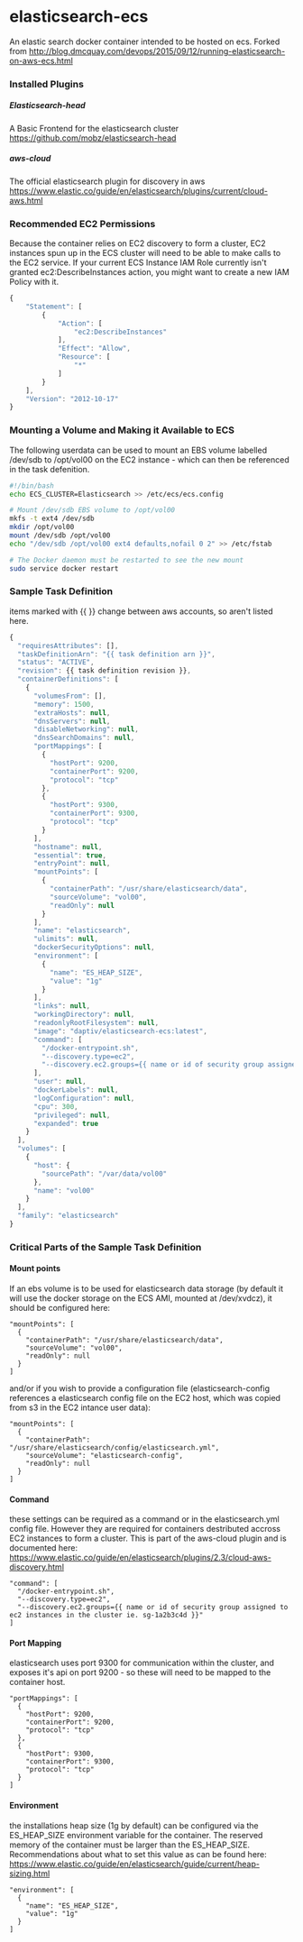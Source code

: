 # elasticsearch-ecs
An elastic search docker container intended to be hosted on ecs.  Forked from http://blog.dmcquay.com/devops/2015/09/12/running-elasticsearch-on-aws-ecs.html

### Installed Plugins

##### Elasticsearch-head

A Basic Frontend for the elasticsearch cluster  
https://github.com/mobz/elasticsearch-head

##### aws-cloud

The official elasticsearch plugin for discovery in aws  
https://www.elastic.co/guide/en/elasticsearch/plugins/current/cloud-aws.html

### Recommended EC2 Permissions

Because the container relies on EC2 discovery to form a cluster, EC2 instances spun up in the ECS cluster will need to be able to make calls to the EC2 service. If your current ECS Instance IAM Role currently isn't granted ec2:DescribeInstances action, you might want to create a new IAM Policy with it.

```js
{
    "Statement": [
        {
            "Action": [
                "ec2:DescribeInstances"
            ],
            "Effect": "Allow",
            "Resource": [
                "*"
            ]
        }
    ],
    "Version": "2012-10-17"
}
```

### Mounting a Volume and Making it Available to ECS

The following userdata can be used to mount an EBS volume labelled /dev/sdb to /opt/vol00 on the EC2 instance - which can then be referenced in the task defenition.

```bash
#!/bin/bash
echo ECS_CLUSTER=Elasticsearch >> /etc/ecs/ecs.config

# Mount /dev/sdb EBS volume to /opt/vol00
mkfs -t ext4 /dev/sdb
mkdir /opt/vol00
mount /dev/sdb /opt/vol00
echo "/dev/sdb /opt/vol00 ext4 defaults,nofail 0 2" >> /etc/fstab

# The Docker daemon must be restarted to see the new mount
sudo service docker restart
```

### Sample Task Definition

items marked with {{ }} change between aws accounts, so aren't listed here.

```js
{
  "requiresAttributes": [],
  "taskDefinitionArn": "{{ task definition arn }}",
  "status": "ACTIVE",
  "revision": {{ task definition revision }},
  "containerDefinitions": [
    {
      "volumesFrom": [],
      "memory": 1500,
      "extraHosts": null,
      "dnsServers": null,
      "disableNetworking": null,
      "dnsSearchDomains": null,
      "portMappings": [
        {
          "hostPort": 9200,
          "containerPort": 9200,
          "protocol": "tcp"
        },
        {
          "hostPort": 9300,
          "containerPort": 9300,
          "protocol": "tcp"
        }
      ],
      "hostname": null,
      "essential": true,
      "entryPoint": null,
      "mountPoints": [
        {
          "containerPath": "/usr/share/elasticsearch/data",
          "sourceVolume": "vol00",
          "readOnly": null
        }
      ],
      "name": "elasticsearch",
      "ulimits": null,
      "dockerSecurityOptions": null,
      "environment": [
        {
          "name": "ES_HEAP_SIZE",
          "value": "1g"
        }
      ],
      "links": null,
      "workingDirectory": null,
      "readonlyRootFilesystem": null,
      "image": "daptiv/elasticsearch-ecs:latest",
      "command": [
        "/docker-entrypoint.sh",
        "--discovery.type=ec2",
        "--discovery.ec2.groups={{ name or id of security group assigned to ec2 instances in the cluster ie. sg-1a2b3c4d }}"
      ],
      "user": null,
      "dockerLabels": null,
      "logConfiguration": null,
      "cpu": 300,
      "privileged": null,
      "expanded": true
    }
  ],
  "volumes": [
    {
      "host": {
        "sourcePath": "/var/data/vol00"
      },
      "name": "vol00"
    }
  ],
  "family": "elasticsearch"
}
```

### Critical Parts of the Sample Task Definition

#### Mount points

If an ebs volume is to be used for elasticsearch data storage (by default it will use the docker storage on the ECS AMI, mounted at /dev/xvdcz), it should be configured here:  

```
"mountPoints": [
  {
    "containerPath": "/usr/share/elasticsearch/data",
    "sourceVolume": "vol00",
    "readOnly": null
  }
]
```

and/or if you wish to provide a configuration file (elasticsearch-config references a elasticsearch config file on the EC2 host, which was copied from s3 in the EC2 intance user data):

```      
"mountPoints": [
  {
    "containerPath": "/usr/share/elasticsearch/config/elasticsearch.yml",
    "sourceVolume": "elasticsearch-config",
    "readOnly": null
  }
]
```

#### Command

these settings can be required as a command or in the elasticsearch.yml config file.  However they are required for containers destributed accross EC2 instances to form a cluster.  This is part of the aws-cloud plugin and is documented here: https://www.elastic.co/guide/en/elasticsearch/plugins/2.3/cloud-aws-discovery.html

```
"command": [
  "/docker-entrypoint.sh",
  "--discovery.type=ec2",
  "--discovery.ec2.groups={{ name or id of security group assigned to ec2 instances in the cluster ie. sg-1a2b3c4d }}"
]
```

#### Port Mapping

elasticsearch uses port 9300 for communication within the cluster, and exposes it's api on port 9200 - so these will need to be mapped to the container host.

```
"portMappings": [
  {
    "hostPort": 9200,
    "containerPort": 9200,
    "protocol": "tcp"
  },
  {
    "hostPort": 9300,
    "containerPort": 9300,
    "protocol": "tcp"
  }
]
```

#### Environment

the installations heap size (1g by default) can be configured via the ES_HEAP_SIZE environment variable for the container.  The reserved memory of the container must be larger than the ES_HEAP_SIZE.  Recommendations about what to set this value as can be found here: https://www.elastic.co/guide/en/elasticsearch/guide/current/heap-sizing.html
 
```
"environment": [
  {
    "name": "ES_HEAP_SIZE",
    "value": "1g"
  }
]
```

